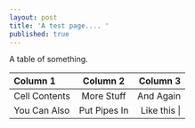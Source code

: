```yaml
---
layout: post
title: 'A test page.... '
published: true
---
```


A table of something.

| Column 1       | Column 2     | Column 3     |
| :------------- | :----------: | -----------: |
|  Cell Contents | More Stuff   | And Again    |
| You Can Also   | Put Pipes In | Like this \| |

